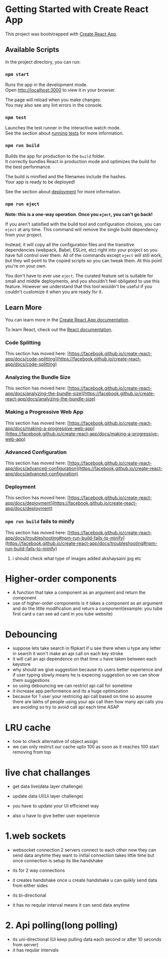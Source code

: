 # Getting Started with Create React App

This project was bootstrapped with [Create React App](https://github.com/facebook/create-react-app).

## Available Scripts

In the project directory, you can run:

### `npm start`

Runs the app in the development mode.\
Open [http://localhost:3000](http://localhost:3000) to view it in your browser.

The page will reload when you make changes.\
You may also see any lint errors in the console.

### `npm test`

Launches the test runner in the interactive watch mode.\
See the section about [running tests](https://facebook.github.io/create-react-app/docs/running-tests) for more information.

### `npm run build`

Builds the app for production to the `build` folder.\
It correctly bundles React in production mode and optimizes the build for the best performance.

The build is minified and the filenames include the hashes.\
Your app is ready to be deployed!

See the section about [deployment](https://facebook.github.io/create-react-app/docs/deployment) for more information.

### `npm run eject`

**Note: this is a one-way operation. Once you `eject`, you can't go back!**

If you aren't satisfied with the build tool and configuration choices, you can `eject` at any time. This command will remove the single build dependency from your project.

Instead, it will copy all the configuration files and the transitive dependencies (webpack, Babel, ESLint, etc) right into your project so you have full control over them. All of the commands except `eject` will still work, but they will point to the copied scripts so you can tweak them. At this point you're on your own.

You don't have to ever use `eject`. The curated feature set is suitable for small and middle deployments, and you shouldn't feel obligated to use this feature. However we understand that this tool wouldn't be useful if you couldn't customize it when you are ready for it.

## Learn More

You can learn more in the [Create React App documentation](https://facebook.github.io/create-react-app/docs/getting-started).

To learn React, check out the [React documentation](https://reactjs.org/).

### Code Splitting

This section has moved here: [https://facebook.github.io/create-react-app/docs/code-splitting](https://facebook.github.io/create-react-app/docs/code-splitting)

### Analyzing the Bundle Size

This section has moved here: [https://facebook.github.io/create-react-app/docs/analyzing-the-bundle-size](https://facebook.github.io/create-react-app/docs/analyzing-the-bundle-size)

### Making a Progressive Web App

This section has moved here: [https://facebook.github.io/create-react-app/docs/making-a-progressive-web-app](https://facebook.github.io/create-react-app/docs/making-a-progressive-web-app)

### Advanced Configuration

This section has moved here: [https://facebook.github.io/create-react-app/docs/advanced-configuration](https://facebook.github.io/create-react-app/docs/advanced-configuration)

### Deployment

This section has moved here: [https://facebook.github.io/create-react-app/docs/deployment](https://facebook.github.io/create-react-app/docs/deployment)

### `npm run build` fails to minify

This section has moved here: [https://facebook.github.io/create-react-app/docs/troubleshooting#npm-run-build-fails-to-minify](https://facebook.github.io/create-react-app/docs/troubleshooting#npm-run-build-fails-to-minify)

1. i should check what type of images added akshaysaini jpg etc

# Higher-order components

- A function that take a component as an argument and return the component
- use of higher-order components is it takes a component as an argument and do the little modification and return a component(example: you tube first card u can see ad card in you tube website)

# Debouncing

- suppose lets take search in flipkart if u see there when u type any letter in search it won't make an api call on each key stroke
- it will call an api dependence on that time u have taken between each keystore
- why should we give suggestion because its users better experience and if user typing slowly means he is expecing suggestion so we can show them suggestions
- so using debouncing we can restrict api call for sometime
- it increase app performence and its a huge optimization
- because for 1 user your restricing api call based on time so assume there are lakhs of people using your api call then how many api calls you are avoiding so try to avoid call api each time ASAP

# LRU cache

- how to check alternative of object.assign
- we can only restrict our cache upto 100 as soon as it reaches 100 start removing from top

# live chat challanges

- get data live(data layer challenge)
- update data UI(Ui layer challenge)

- you have to update your UI efficienet way
- also u have to give better user experience

# 1.web sockets

- websocket connection 2 servers connect to each other now they can send data anytime they want to initial connection takes little time but once connection is setup its like handshake

- its for 2 way connections
- it creates handshake once u create handshake u can quikly send data from either sides
- its bi-directional
- it has no reqular interval means it can send data anytime

# 2. Api polling(long polling)

- its uni-directional (Ui keep pulling data each second or after 10 seconds from server)
- it has reqular intervals

